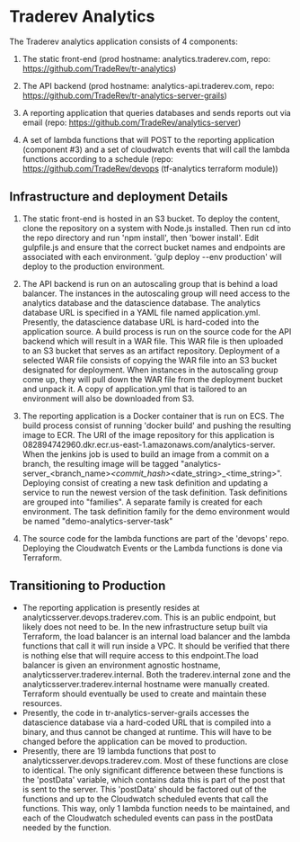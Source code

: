 # Traderev Analytics

The Traderev analytics application consists of 4 components:

1. The static front-end (prod hostname: analytics.traderev.com, repo: https://github.com/TradeRev/tr-analytics)

2. The API backend (prod hostname: analytics-api.traderev.com, repo: https://github.com/TradeRev/tr-analytics-server-grails)

3. A reporting application that queries databases and sends reports out via email (repo: https://github.com/TradeRev/analytics-server)

4. A set of lambda functions that will POST to the reporting application (component #3) and a set of cloudwatch events that will call the lambda functions according to a schedule (repo: https://github.com/TradeRev/devops (tf-analytics terraform module))

Infrastructure and deployment Details
----------------------
1. The static front-end is hosted in an S3 bucket.  To deploy the content, clone the repository on a system with Node.js installed.  Then run cd into the repo directory and run 'npm install', then 'bower install'.  Edit gulpfile.js and ensure that the correct bucket names and endpoints are associated with each environment.  'gulp deploy --env production' will deploy to the production environment.

2. The API backend is run on an autoscaling group that is behind a load balancer.  The instances in the autoscaling group will need access to the analytics database and the datascience database.  The analytics database URL is specified in a YAML file named application.yml.  Presently, the datascience database URL is hard-coded into the application source.  A build process is run on the source code for the API backend which will result in a WAR file.  This WAR file is then uploaded to an S3 bucket that serves as an artifact repository.
Deployment of a selected WAR file consists of copying the WAR file into an S3 bucket designated for deployment.  When instances in the autoscaling group come up, they will pull down the WAR file from the deployment bucket and unpack it.  A copy of application.yml that is tailored to an environment will also be downloaded from S3.  

3. The reporting application is a Docker container that is run on ECS.  The build process consist of running 'docker build' and pushing the resulting image to ECR.  The URI of the image repository for this application is 082894742960.dkr.ecr.us-east-1.amazonaws.com/analytics-server.  When the jenkins job is used to build an image from a commit on a branch, the resulting image will be tagged "analytics-server_&lt;branch_name&gt;_&lt;commit_hash&gt;_&lt;date_string&gt;_&lt;time_string&gt;".  Deploying consist of creating a new task definition and updating a service to run the newest version of the task definition.  Task definitions are grouped into "families".  A separate family is created for each environment.  The task definition family for the demo environment would be named "demo-analytics-server-task"

4. The source code for the lambda functions are part of the 'devops' repo.  Deploying the Cloudwatch Events or the Lambda functions is done via Terraform.

Transitioning to Production
----------------------

- The reporting application is presently resides at analyticsserver.devops.traderev.com.  This is an public endpoint, but likely does not need to be.  In the new infrastructure setup built via Terraform, the load balancer is an internal load balancer and the lambda functions that call it will run inside a VPC.  It should be verified that there is nothing else that will require access to this endpoint.The load balancer is given an environment agnostic hostname, analyticsserver.traderev.internal.  Both the traderev.internal zone and the analyticsserver.traderev.internal hostname were manually created.  Terraform should eventually be used to create and maintain these resources.
- Presently, the code in tr-analytics-server-grails accesses the datascience database via a hard-coded URL that is compiled into a binary, and thus cannot be changed at runtime.  This will have to be changed before the application can be moved to production.  
- Presently, there are 19 lambda functions that post to analyticsserver.devops.traderev.com.  Most of these functions are close to identical.  The only significant difference between these functions is the 'postData' variable, which contains data this is part of the post that is sent to the server.  This 'postData' should be factored out of the functions and up to the Cloudwatch scheduled events that call the functions.  This way, only 1 lambda function needs to be maintained, and each of the Cloudwatch scheduled events can pass in the postData needed by the function.
